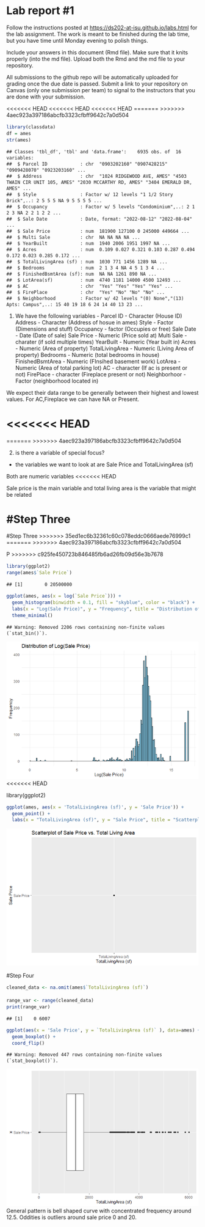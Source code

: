 
<!-- README.md is generated from README.Rmd. Please edit the README.Rmd file -->

# Lab report \#1

Follow the instructions posted at
<https://ds202-at-isu.github.io/labs.html> for the lab assignment. The
work is meant to be finished during the lab time, but you have time
until Monday evening to polish things.

Include your answers in this document (Rmd file). Make sure that it
knits properly (into the md file). Upload both the Rmd and the md file
to your repository.

All submissions to the github repo will be automatically uploaded for
grading once the due date is passed. Submit a link to your repository on
Canvas (only one submission per team) to signal to the instructors that
you are done with your submission.

\<\<\<\<\<\<\< HEAD \<\<\<\<\<\<\< HEAD \<\<\<\<\<\<\< HEAD =======
\>\>\>\>\>\>\> 4aec923a397186abcfb3323cfbff9642c7a0d504

``` r
library(classdata)
df = ames
str(ames)
```

    ## Classes 'tbl_df', 'tbl' and 'data.frame':    6935 obs. of  16 variables:
    ##  $ Parcel ID            : chr  "0903202160" "0907428215" "0909428070" "0923203160" ...
    ##  $ Address              : chr  "1024 RIDGEWOOD AVE, AMES" "4503 TWAIN CIR UNIT 105, AMES" "2030 MCCARTHY RD, AMES" "3404 EMERALD DR, AMES" ...
    ##  $ Style                : Factor w/ 12 levels "1 1/2 Story Brick",..: 2 5 5 5 NA 9 5 5 5 5 ...
    ##  $ Occupancy            : Factor w/ 5 levels "Condominium",..: 2 1 2 3 NA 2 2 1 2 2 ...
    ##  $ Sale Date            : Date, format: "2022-08-12" "2022-08-04" ...
    ##  $ Sale Price           : num  181900 127100 0 245000 449664 ...
    ##  $ Multi Sale           : chr  NA NA NA NA ...
    ##  $ YearBuilt            : num  1940 2006 1951 1997 NA ...
    ##  $ Acres                : num  0.109 0.027 0.321 0.103 0.287 0.494 0.172 0.023 0.285 0.172 ...
    ##  $ TotalLivingArea (sf) : num  1030 771 1456 1289 NA ...
    ##  $ Bedrooms             : num  2 1 3 4 NA 4 5 1 3 4 ...
    ##  $ FinishedBsmtArea (sf): num  NA NA 1261 890 NA ...
    ##  $ LotArea(sf)          : num  4740 1181 14000 4500 12493 ...
    ##  $ AC                   : chr  "Yes" "Yes" "Yes" "Yes" ...
    ##  $ FirePlace            : chr  "Yes" "No" "No" "No" ...
    ##  $ Neighborhood         : Factor w/ 42 levels "(0) None","(13) Apts: Campus",..: 15 40 19 18 6 24 14 40 13 23 ...

1.  We have the following variables - Parcel ID - Character (House ID)
    Address - Character (Address of hosue in ames) Style - Factor
    (Dimensions and stuff) Occupancy - factor (Occupies or free) Sale
    Date - Date (Date of sale) Sale Price - Numeric (Price sold at)
    Multi Sale - charater (if sold multiple times) YearBuilt - Numeric
    (Year built in) Acres - Numeric (Area of property) TotalLivingArea -
    Numeric (Living Area of property) Bedrooms - Numeric (total bedrooms
    in house) FinishedBsmtArea - Numeric (FInsihed basement work)
    LotArea - Numeric (Area of total parking lot) AC - character (If ac
    is present or not) FirePlace - character (Fireplace present or not)
    Neighborhoor - Factor (neighborhood located in)

We expect their data range to be generally between their highest and
lowest values. For AC,Fireplace we can have NA or Present.

# \<\<\<\<\<\<\< HEAD

======= \>\>\>\>\>\>\> 4aec923a397186abcfb3323cfbff9642c7a0d504

2.  is there a variable of special focus?

- the variables we want to look at are Sale Price and TotalLivingArea
  (sf)

Both are numeric variables \<\<\<\<\<\<\< HEAD

Sale price is the main variable and total living area is the variable
that might be related

# \#Step Three

\#Step Three \>\>\>\>\>\>\> 35ed1ec6b32361c60c078eddc0666aede76999c1
======= \>\>\>\>\>\>\> 4aec923a397186abcfb3323cfbff9642c7a0d504

P \>\>\>\>\>\>\> c925fe450723b846485fb6ad26fb09d56e3b7678

``` r
library(ggplot2)
range(ames$`Sale Price`)
```

    ## [1]        0 20500000

``` r
ggplot(ames, aes(x = log(`Sale Price`))) +
  geom_histogram(binwidth = 0.1, fill = "skyblue", color = "black") +
  labs(x = "Log(Sale Price)", y = "Frequency", title = "Distribution of Log(Sale Price)") +
  theme_minimal()
```

    ## Warning: Removed 2206 rows containing non-finite values (`stat_bin()`).

![](README_files/figure-gfm/unnamed-chunk-2-1.png)<!-- -->
\<\<\<\<\<\<\< HEAD

library(ggplot2)

``` r
ggplot(ames, aes(x = 'TotalLivingArea (sf)', y = 'Sale Price')) +
  geom_point() +
  labs(x = "TotalLivingArea (sf)", y = "Sale Price", title = "Scatterplot of Sale Price vs. Total Living Area")
```

![](README_files/figure-gfm/unnamed-chunk-3-1.png)<!-- -->

\#Step Four

``` r
cleaned_data <- na.omit(ames$`TotalLivingArea (sf)`)

range_var <- range(cleaned_data)
print(range_var)
```

    ## [1]    0 6007

``` r
ggplot(aes(x = 'Sale Price', y = `TotalLivingArea (sf)` ), data=ames) +
  geom_boxplot() +
  coord_flip()
```

    ## Warning: Removed 447 rows containing non-finite values (`stat_boxplot()`).

![](README_files/figure-gfm/unnamed-chunk-5-1.png)<!-- --> General
pattern is bell shaped curve with concentrated frequency around 12.5.
Oddities is outliers around sale price 0 and 20.
